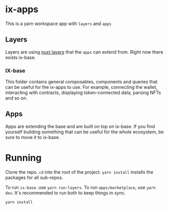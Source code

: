 # ix-apps

This is a yarn workspace app with `layers` and `apps`

## Layers 

Layers are using [nuxt layers](https://nuxt.com/docs/guide/going-further/layers) that the `apps` can extend from. Right now there exists ix-base.

### IX-base

This folder contains general composables, components and queries that can be useful for the ix-apps to use. For example, connecting the wallet, interacting with contracts, displaying token-connected data, parsing NFTs and so on.

## Apps 

Apps are extending the base and are built on top on ix-base. If you find yourself building something that can be useful for the whole ecosystem, be sure to move it to ix-base.


# Running

Clone the repo. `cd` into the root of the project. `yarn install` installs the packages for all sub-repos.

To run `ix-base`. use `yarn run:layers`. To run `apps/marketplace`, use `yarn dev`. It's recommended to run both to keep things in sync. 

````
yarn install
````
